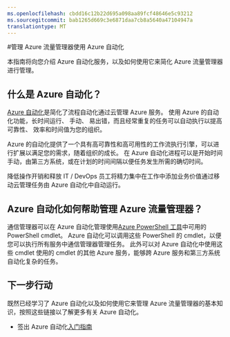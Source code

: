```yaml
---
ms.openlocfilehash: cbdd16c12b22d695a098aa89fcf48646e5c93212
ms.sourcegitcommit: bab1265d669c3e6871daa7cb8a5640a47104947a
translationtype: MT
---
```

<properties 
 pageTitle="管理 Azure 流量管理器使用 Azure 自动化" 
 description="了解如何使用 Azure 自动化服务管理 Azure 流量管理器。" 
 services="traffic-manager, automation" 
 documentationCenter="" 
 authors="eamonoreilly" 
 manager="adinah" 
 editor=""/>

<tags 
 ms.service="traffic-manager" 
 ms.workload="infrastructure-services" 
 ms.tgt_pltfrm="na" 
 ms.devlang="na" 
 ms.topic="article" 
 ms.date="08/12/2015" 
 ms.author="joaoma"/>


#管理 Azure 流量管理器使用 Azure 自动化

本指南将向您介绍 Azure 自动化服务，以及如何使用它来简化 Azure 流量管理器进行管理。

## 什么是 Azure 自动化？

[Azure 自动化](http://azure.microsoft.com/services/automation/)是简化了流程自动化通过云管理 Azure 服务。 使用 Azure 的自动化功能，长时间运行、 手动、 易出错，而且经常重复的任务可以自动执行以提高可靠性、 效率和时间值为您的组织。

Azure 的自动化提供了一个具有高可靠性和高可用性的工作流执行引擎，可以进行扩展以满足您的需求，随着组织的成长。 在 Azure 自动化进程可以是开始时间手动，由第三方系统，或在计划的时间间隔以便任务发生所需的确切时间。

降低操作开销和释放 IT / DevOps 员工将精力集中在工作中添加业务价值通过移动云管理任务由 Azure 自动化中自动运行。 


## Azure 自动化如何帮助管理 Azure 流量管理器？

通信管理器可以在 Azure 自动化管理使用[Azure PowerShell 工具](https://msdn.microsoft.com/library/azure/jj156055.aspx)中可用的 PowerShell cmdlet。 Azure 自动化可以调用这些 PowerShell 的 cmdlet，以便您可以执行所有服务中通信管理器管理任务。 此外可以对 Azure 自动化中使用这些 cmdlet 使用的 cmdlet 的其他 Azure 服务，能够跨 Azure 服务和第三方系统自动化复杂的任务。


## 下一步行动

既然已经学习了 Azure 自动化以及如何使用它来管理 Azure 流量管理器的基本知识，按照这些链接以了解更多有关 Azure 自动化。

* 签出 Azure 自动化[入门指南](http://go.microsoft.com/fwlink/?LinkId=390560)
 